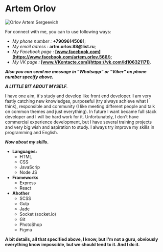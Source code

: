 # Artem Orlov

![Orlov Artem Sergeevich](https://github.com/GuyFox70/images/blob/master/K7ldyUj85UM.jpg)

For connect with me, you can to use following ways:

* *My phone number :* __+79096145081__;
* *My email adress :* __artm.orlov.88@list.ru__;
* *My Facebook page :* __[www.facebook.com](https://www.facebook.com/artem.orlov.566/)__;
* *My VK page :* __[www.VKontacte.com](https://vk.com/id106321171)__.

__*Also you can send me message in \"Whatsapp\" or \"Viber\" on phone number specify above.*__

__*A LITTLE BIT ABOUT MYSELF.*__

I have one aim, it's study and develop like front end developer. I am very fastly catching new knowledges, purposeful (try always achieve what I think), responsible and community (I like meeting different people and talk on common themes and just everything). In future I want became full stack developer and I will be hard work for it. Unfortunately, I don't have commercial experience development, but I have several training projects and very big wish and aspiration to study. I always try improve my skills in programming and English.

__*Now about my skills*.__

* __Languages:__
  * HTML
  * CSS
  * JavaScrip
  * Node JS
* __Frameworks__
  * Express
  * React
* __Ahother__
  * SCSS
  * Gulp
  * Jade
  * Socket (socket.io)
  * Git
  * PhotoShop
  * Figma
  
__A bit details, all that specified above, I know, but I'm not a guru, obviously everything know impossible, but we should tend to it. And I do it.__
